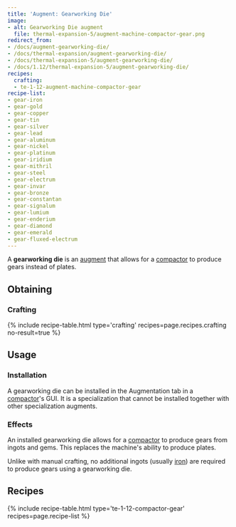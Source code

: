 ```yaml
---
title: 'Augment: Gearworking Die'
image:
- alt: Gearworking Die augment
  file: thermal-expansion-5/augment-machine-compactor-gear.png
redirect_from:
- /docs/augment-gearworking-die/
- /docs/thermal-expansion/augment-gearworking-die/
- /docs/thermal-expansion-5/augment-gearworking-die/
- /docs/1.12/thermal-expansion-5/augment-gearworking-die/
recipes:
  crafting:
  - te-1-12-augment-machine-compactor-gear
recipe-list:
- gear-iron
- gear-gold
- gear-copper
- gear-tin
- gear-silver
- gear-lead
- gear-aluminum
- gear-nickel
- gear-platinum
- gear-iridium
- gear-mithril
- gear-steel
- gear-electrum
- gear-invar
- gear-bronze
- gear-constantan
- gear-signalum
- gear-lumium
- gear-enderium
- gear-diamond
- gear-emerald
- gear-fluxed-electrum
---
```


A **gearworking die** is an [augment](../augments/) that
allows for a [compactor](../compactor/) to produce gears
instead of plates.


Obtaining
---------

### Crafting
{% include recipe-table.html type='crafting' recipes=page.recipes.crafting no-result=true %}


Usage
-----

### Installation
A gearworking die can be installed in the Augmentation tab in a
[compactor](../compactor/)'s GUI. It is a specialization that cannot be
installed together with other specialization augments.

### Effects
An installed gearworking die allows for a
[compactor](../compactor/) to produce gears from ingots and
gems. This replaces the machine's ability to produce plates.

Unlike with manual crafting, no additional ingots (usually
[iron](https://minecraft.wiki/w/Iron_Ingot)) are required to produce
gears using a gearworking die.


Recipes
-------

{% include recipe-table.html type='te-1-12-compactor-gear' recipes=page.recipe-list %}
